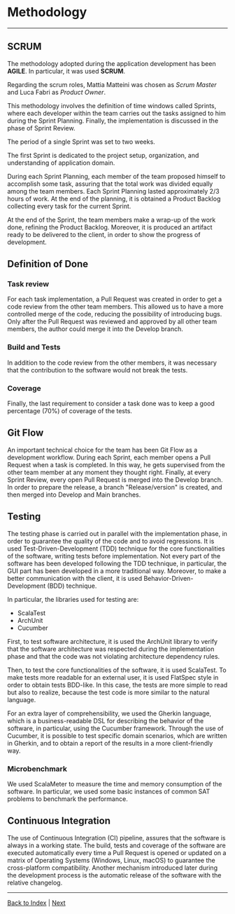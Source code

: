 # Methodology

---

## SCRUM

The methodology adopted during the application development has been **AGILE**.
In particular, it was used **SCRUM**.

Regarding the scrum roles, Mattia Matteini was chosen as _Scrum Master_ and Luca Fabri as _Product Owner_.

This methodology involves the definition of time windows called Sprints, where each developer within the team
carries out the tasks assigned to him during the Sprint Planning.
Finally, the implementation is discussed in the phase of Sprint Review.

The period of a single Sprint was set to two weeks.

The first Sprint is dedicated to the project setup, organization, and understanding of application domain.

During each Sprint Planning, each member of the team proposed himself to accomplish some task,
assuring that the total work was divided equally among the team members.
Each Sprint Planning lasted approximately 2/3 hours of work.
At the end of the planning, it is obtained a Product Backlog collecting every task for the current Sprint.


At the end of the Sprint, the team members make a wrap-up of the work done, refining the Product Backlog.
Moreover, it is produced an artifact ready to be delivered to the client, in order to show the progress of development.

## Definition of Done

### Task review

For each task implementation, a Pull Request was created in order to get a code review from the other team members.
This allowed us to have a more controlled merge of the code, reducing the possibility of introducing bugs.
Only after the Pull Request was reviewed and approved by all other team members, the author could merge it into the
Develop branch.

### Build and Tests

In addition to the code review from the other members, it was necessary that the contribution to the software would not
break the tests.

### Coverage

Finally, the last requirement to consider a task done was to keep a good percentage (70%) of coverage of the tests.

## Git Flow

An important technical choice for the team has been Git Flow as a development workflow.
During each Sprint, each member opens a Pull Request when a task is completed.
In this way, he gets supervised from the other team member at any moment they thought right.
Finally, at every Sprint Review, every open Pull Request is merged into the Develop branch.
In order to prepare the release, a branch "Release/version" is created, and then merged into Develop and Main branches.

## Testing

The testing phase is carried out in parallel with the implementation phase, in order to guarantee the quality of
the code and to avoid regressions.
It is used Test-Driven-Development (TDD) technique for the core functionalities of the software,
writing tests before implementation.
Not every part of the software has been developed following the TDD technique, in particular, the GUI part has been
developed in a more traditional way.
Moreover, to make a better communication with the client, it is used Behavior-Driven-Development (BDD) technique.

In particular, the libraries used for testing are:

- ScalaTest
- ArchUnit
- Cucumber

First, to test software architecture, it is used the ArchUnit library to verify that the software architecture
was respected during the implementation phase and that the code was not violating architecture dependency rules.

Then, to test the core functionalities of the software, it is used ScalaTest.
To make tests more readable for an external user, it is used FlatSpec style in order to obtain tests BDD-like.
In this case, the tests are more simple to read but also to realize, because the test code is more similar to the
natural language.

For an extra layer of comprehensibility, we used the Gherkin language, which is a business-readable DSL for describing
the behavior of the software, in particular, using the Cucumber framework.
Through the use of Cucumber, it is possible to test specific domain scenarios, which are written in Gherkin,
and to obtain a report of the results in a more client-friendly way.

### Microbenchmark
We used ScalaMeter to measure the time and memory consumption of the software. 
In particular, we used some basic instances of common SAT problems to benchmark the performance.

## Continuous Integration

The use of Continuous Integration (CI) pipeline, assures that the software is always in a working state.
The build, tests and coverage of the software are executed automatically every time a Pull Request is opened or updated
on a matrix of Operating Systems (Windows, Linux, macOS) to guarantee the cross-platform compatibility.
Another mechanism introduced later during the development process is the automatic release of the software with the
relative changelog.


---
[Back to Index](README.md) | [Next](2-requirements.md)
